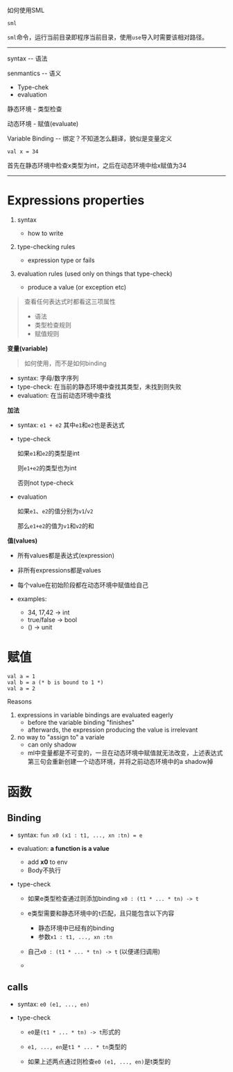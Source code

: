 如何使用SML

```shell
sml
```

`sml`命令，运行当前目录即程序当前目录，使用`use`导入时需要该相对路径。


---

syntax -- 语法

senmantics -- 语义

- Type-chek
- evaluation

静态环境 - 类型检查

动态环境 - 赋值(evaluate)

Variable Binding -- 绑定？不知道怎么翻译，貌似是变量定义

```
val x = 34
```

首先在静态环境中检查x类型为int，之后在动态环境中给x赋值为34

---

# Expressions properties

1. syntax
   - how to write

2. type-checking rules
   - expression type or fails

3. evaluation rules (used only on things that type-check)
   - produce a value (or exception etc)

> 查看任何表达式时都看这三项属性
>
> - 语法
> - 类型检查规则
> - 赋值规则

**变量(variable)**

> 如何使用，而不是如何binding

- syntax: 字母/数字序列
- type-check: 在当前的静态环境中查找其类型，未找到则失败
- evaluation: 在当前动态环境中查找

**加法**

- syntax:  `e1 + e2` 其中`e1`和`e2`也是表达式

- type-check

  如果`e1`和`e2`的类型是int

  则`e1+e2`的类型也为int

  否则not type-check

- evaluation

  如果`e1`、`e2`的值分别为`v1`/`v2`

  那么`e1+e2`的值为`v1`和`v2`的和

**值(values)**

- 所有values都是表达式(expression)
- 非所有expressions都是values

- 每个value在初始阶段都在动态环境中赋值给自己

- examples:
  - 34, 17,42 -> int
  - true/false -> bool
  - () -> unit

# 赋值

```
val a = 1
val b = a (* b is bound to 1 *)
val a = 2
```

Reasons

1. expressions in variable bindings are evaluated eagerly
   - before the variable binding "finishes"
   - afterwards, the expression producing the value is irrelevant
2. no way to "assign to" a variale
   - can only shadow
   - ml中变量都是不可变的，一旦在动态环境中赋值就无法改变，上述表达式第三句会重新创建一个动态环境，并将之前动态环境中的a shadow掉

# 函数

## Binding

- syntax: `fun x0 (x1 : t1, ..., xn :tn) = e`
- evaluation: **a function is a value**
  - add **x0** to env
  - Body不执行
  
- type-check

  - 如果e类型检查通过则添加binding `x0 : (t1 * ... * tn) -> t`  

  - e类型需要和静态环境中的`t`匹配，且只能包含以下内容

    - 静态环境中已经有的binding
    - 参数`x1 : t1, ..., xn :tn`
  - 自己`x0 : (t1 * ... * tn) -> t` (以便递归调用)
  - 

## calls

- syntax:  `e0 (e1, ..., en)`

- type-check

  - `e0`是`(t1 * ... * tn) -> t`形式的
  - `e1, ..., en`是`t1 * ... * tn`类型的

  - 如果上述两点通过则检查`e0 (e1, ..., en)`是t类型的
